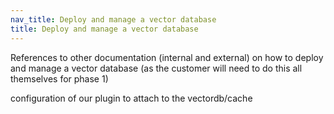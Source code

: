 ```yaml
---
nav_title: Deploy and manage a vector database
title: Deploy and manage a vector database
---
```

References to other documentation (internal and external) on how to deploy and manage a vector database (as the customer will need to do this all themselves for phase 1)

configuration of our plugin to attach to the vectordb/cache